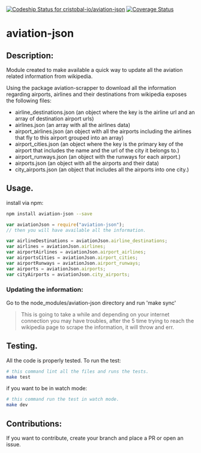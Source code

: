 [ ![Codeship Status for cristobal-io/aviation-json](https://codeship.com/projects/78fc3fa0-d958-0133-edc2-427380cff3d6/status?branch=master)](https://codeship.com/projects/143475)
[![Coverage Status](https://coveralls.io/repos/github/cristobal-io/aviation-json/badge.svg?branch=master)](https://coveralls.io/github/cristobal-io/aviation-json?branch=master)

# aviation-json

## Description:

Module created to make available a quick way to update all the aviation related information from wikipedia.

Using the package aviation-scrapper to download all the information regarding airports, airlines and their destinations from wikipedia exposes the following files:

* airline_destinations.json (an object where the key is the airline url and an array of destination airport urls)
* airlines.json (an array with all the airlines data)
* airport_airlines.json (an object with all the airports including the airlines that fly to this airport grouped into an array)
* airport_cities.json (an object where the key is the primary key of the airport that includes the name and the url of the city it belongs to.)
* airport_runways.json (an object with the runways for each airport.)
* airports.json (an object with all the airports and their data)
* city_airports.json (an object that includes all the airports into one city.)

## Usage.

install via npm:

```bash
npm install aviation-json --save
```

```javascript
var aviationJson = require("aviation-json");
// then you will have available all the information.

var airlineDestinations = aviationJson.airline_destinations;
var airlines = aviationJson.airlines;
var airportAirlines = aviationJson.airport_airlines;
var airportsCities = aviationJson.airport_cities;
var airportRunways = aviationJson.airport_runways;
var airports = aviationJson.airports;
var cityAirports = aviationJson.city_airports;

```


### Updating the information:

Go to the node_modules/aviation-json directory and run 'make sync'

> This is going to take a while and depending on your internet connection you may have troubles, after the 5 time trying to reach the wikipedia page to scrape the information, it will throw and err.

## Testing.

All the code is properly tested. To run the test:

```bash
# this command lint all the files and runs the tests.
make test
```

if you want to be in watch mode:

```bash
# this command run the test in watch mode.
make dev
```

## Contributions:

If you want to contribute, create your branch and place a PR or open an issue.
